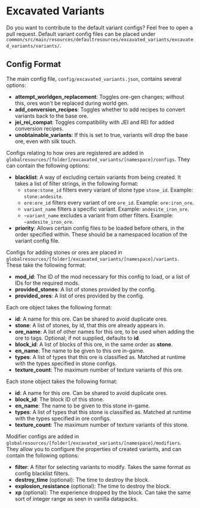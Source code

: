 # Excavated Variants

Do you want to contribute to the default variant configs? Feel free to open a pull request. Default variant config files can be placed under `common/src/main/resources/defaultresources/excavated_variants/excavated_variants/variants/`.


## Config Format

The main config file, `config/excavated_variants.json`, contains several options:

* **attempt\_worldgen\_replacement**: Toggles ore-gen changes; without this, ores won't be replaced during world gen.
* **add\_conversion\_recipes**: Toggles whether to add recipes to convert variants back to the base ore.
* **jei\_rei\_compat**: Toggles compatibility with JEI and REI for added conversion recipes.
* **unobtainable\_variants**: If this is set to true, variants will drop the base ore, even with silk touch.

Configs relating to how ores are registered are added in `globalresources/[folder]/excavated_variants/[namespace]/configs`. They can contain the following options:

* **blacklist**: A way of excluding certain variants from being created. It takes a list of filter strings, in the following format:
    * `stone:stone_id` filters every variant of stone type `stone_id`. Example: `stone:andesite`.
    * `ore:ore_id` filters every variant of ore `ore_id`. Example: `ore:iron_ore`.
    * `variant_name` filters a specific variant. Example: `andesite_iron_ore`.
    * `~variant_name` excludes a variant from other filters. Example: `~andesite_iron_ore`.
* **priority**: Allows certain config files to be loaded before others, in the order specified within. These should be a namespaced location of the variant config file.

Configs for adding stones or ores are placed in `globalresources/[folder]/excavated_variants/[namespace]/variants`. These take the following format:

* **mod\_id**: The ID of the mod necessary for this config to load, or a list of IDs for the required mods.
* **provided_stones**: A list of stones provided by the config.
* **provided_ores**: A list of ores provided by the config.

Each ore object takes the following format:

* **id**: A name for this ore. Can be shared to avoid duplicate ores.
* **stone**: A list of stones, by id, that this ore already appears in.
* **ore\_name**: A list of other names for this ore, to be used when adding the ore to tags. Optional; if not supplied, defaults to **id**.
* **block\_id**: A list of blocks of this ore, in the same order as **stone**.
* **en\_name**: The name to be given to this ore in-game.
* **types**: A list of types that this ore is classified as. Matched at runtime with the types specified in stone configs.
* **texture\_count**: The maximum number of texture variants of this ore.

Each stone object takes the following format:

* **id**: A name for this ore. Can be shared to avoid duplicate ores.
* **block\_id**: The block ID of this stone.
* **en\_name**: The name to be given to this stone in-game.
* **types**: A list of types that this stone is classified as. Matched at runtime with the types specified in ore configs.
* **texture\_count**: The maximum number of texture variants of this stone.

Modifier configs are added in `globalresources/[folder]/excavated_variants/[namespace]/modifiers`. They allow you to configure the properties of created variants, and can contain the following options:

* **filter**: A filter for selecting variants to modify. Takes the same format as config blacklist filters.
* **destroy_time** (optional): The time to destroy the block.
* **explosion_resistance** (optional): The time to destroy the block.
* **xp** (optional): The experience dropped by the block. Can take the same sort of integer range as seen in vanilla datapacks.
